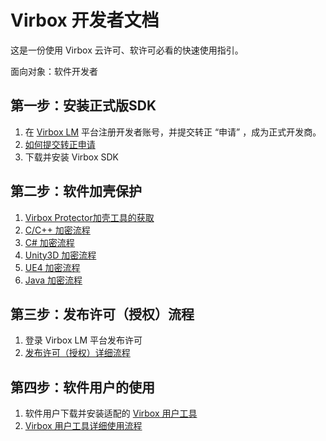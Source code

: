 # Virbox 开发者文档

这是一份使用 Virbox 云许可、软许可必看的快速使用指引。

面向对象：软件开发者

## 第一步：安装正式版SDK

1. 在  [Virbox LM](https://developer.lm.virbox.com/reg.html?code=)  平台注册开发者账号，并提交转正  “申请” ，成为正式开发商。
2. [如何提交转正申请](virbox/sdk.md)    
3. 下载并安装 Virbox SDK

## 第二步：软件加壳保护

1. [Virbox Protector加壳工具的获取](virboxtools/virbox-protector.md)
2. [C/C++ 加密流程](yuan-ma-jia-mi-liu-cheng/ccjia-mi-liu-cheng.md)
3. [C\# 加密流程](yuan-ma-jia-mi-liu-cheng/c-jia-mi-liu-cheng.md)
4. [Unity3D 加密流程](yuan-ma-jia-mi-liu-cheng/unity3d-jia-mi-liu-cheng.md)
5. [UE4 加密流程](yuan-ma-jia-mi-liu-cheng/ue4-jia-mi-liu-cheng.md)
6. [Java 加密流程](yuan-ma-jia-mi-liu-cheng/java-jia-mi-liu-cheng.md) 

## 第三步：发布许可（授权）流程

1. 登录 Virbox LM 平台发布许可
2. [发布许可（授权）详细流程](xu-ke-liu-cheng.md)

## 第四步：软件用户的使用

1. 软件用户下载并安装适配的 [Virbox 用户工具](virboxtools/virboxuser.md)
2. [Virbox 用户工具详细使用流程](virboxtools/virboxuser.md)

